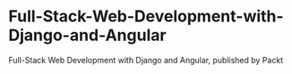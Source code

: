 # Full-Stack-Web-Development-with-Django-and-Angular
Full-Stack Web Development with Django and Angular, published by Packt
